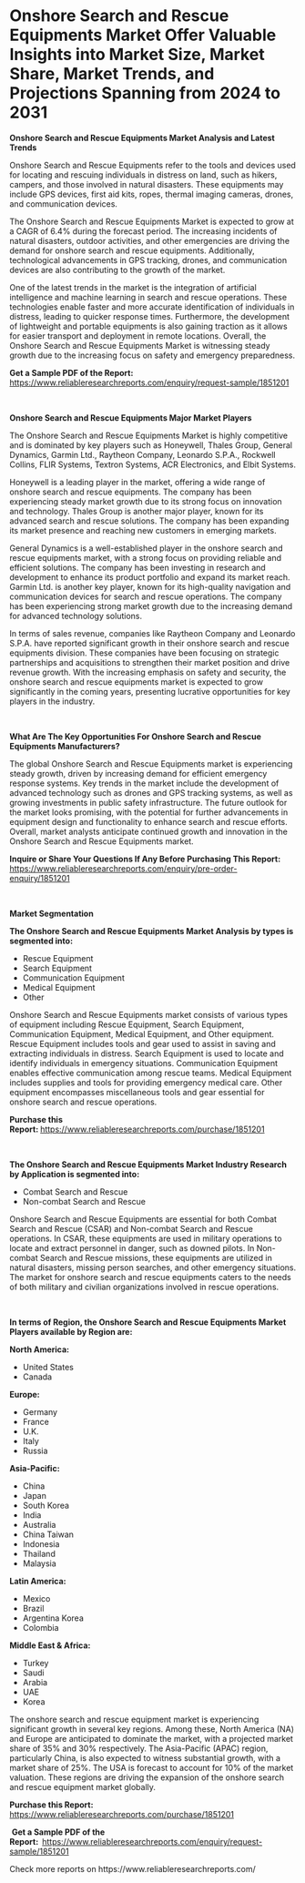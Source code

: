 <p><h1>Onshore Search and Rescue Equipments Market Offer Valuable Insights into Market Size, Market Share, Market Trends, and Projections Spanning from 2024 to 2031</h1></p><p><strong>Onshore Search and Rescue Equipments Market Analysis and Latest Trends</strong></p>
<p><p>Onshore Search and Rescue Equipments refer to the tools and devices used for locating and rescuing individuals in distress on land, such as hikers, campers, and those involved in natural disasters. These equipments may include GPS devices, first aid kits, ropes, thermal imaging cameras, drones, and communication devices.</p><p>The Onshore Search and Rescue Equipments Market is expected to grow at a CAGR of 6.4% during the forecast period. The increasing incidents of natural disasters, outdoor activities, and other emergencies are driving the demand for onshore search and rescue equipments. Additionally, technological advancements in GPS tracking, drones, and communication devices are also contributing to the growth of the market.</p><p>One of the latest trends in the market is the integration of artificial intelligence and machine learning in search and rescue operations. These technologies enable faster and more accurate identification of individuals in distress, leading to quicker response times. Furthermore, the development of lightweight and portable equipments is also gaining traction as it allows for easier transport and deployment in remote locations. Overall, the Onshore Search and Rescue Equipments Market is witnessing steady growth due to the increasing focus on safety and emergency preparedness.</p></p>
<p><strong>Get a Sample PDF of the Report:&nbsp;</strong> <a href="https://www.reliableresearchreports.com/enquiry/request-sample/1851201">https://www.reliableresearchreports.com/enquiry/request-sample/1851201</a></p>
<p>&nbsp;</p>
<p><strong>Onshore Search and Rescue Equipments Major Market Players</strong></p>
<p><p>The Onshore Search and Rescue Equipments Market is highly competitive and is dominated by key players such as Honeywell, Thales Group, General Dynamics, Garmin Ltd., Raytheon Company, Leonardo S.P.A., Rockwell Collins, FLIR Systems, Textron Systems, ACR Electronics, and Elbit Systems. </p><p>Honeywell is a leading player in the market, offering a wide range of onshore search and rescue equipments. The company has been experiencing steady market growth due to its strong focus on innovation and technology. Thales Group is another major player, known for its advanced search and rescue solutions. The company has been expanding its market presence and reaching new customers in emerging markets.</p><p>General Dynamics is a well-established player in the onshore search and rescue equipments market, with a strong focus on providing reliable and efficient solutions. The company has been investing in research and development to enhance its product portfolio and expand its market reach. Garmin Ltd. is another key player, known for its high-quality navigation and communication devices for search and rescue operations. The company has been experiencing strong market growth due to the increasing demand for advanced technology solutions.</p><p>In terms of sales revenue, companies like Raytheon Company and Leonardo S.P.A. have reported significant growth in their onshore search and rescue equipments division. These companies have been focusing on strategic partnerships and acquisitions to strengthen their market position and drive revenue growth. With the increasing emphasis on safety and security, the onshore search and rescue equipments market is expected to grow significantly in the coming years, presenting lucrative opportunities for key players in the industry.</p></p>
<p>&nbsp;</p>
<p><strong>What Are The Key Opportunities For Onshore Search and Rescue Equipments Manufacturers?</strong></p>
<p><p>The global Onshore Search and Rescue Equipments market is experiencing steady growth, driven by increasing demand for efficient emergency response systems. Key trends in the market include the development of advanced technology such as drones and GPS tracking systems, as well as growing investments in public safety infrastructure. The future outlook for the market looks promising, with the potential for further advancements in equipment design and functionality to enhance search and rescue efforts. Overall, market analysts anticipate continued growth and innovation in the Onshore Search and Rescue Equipments market.</p></p>
<p><strong>Inquire or Share Your Questions If Any Before Purchasing This Report:</strong> <a href="https://www.reliableresearchreports.com/enquiry/pre-order-enquiry/1851201">https://www.reliableresearchreports.com/enquiry/pre-order-enquiry/1851201</a></p>
<p>&nbsp;</p>
<p><strong>Market Segmentation</strong></p>
<p><strong>The Onshore Search and Rescue Equipments Market Analysis by types is segmented into:</strong></p>
<p><ul><li>Rescue Equipment</li><li>Search Equipment</li><li>Communication Equipment</li><li>Medical Equipment</li><li>Other</li></ul></p>
<p><p>Onshore Search and Rescue Equipments market consists of various types of equipment including Rescue Equipment, Search Equipment, Communication Equipment, Medical Equipment, and Other equipment. Rescue Equipment includes tools and gear used to assist in saving and extracting individuals in distress. Search Equipment is used to locate and identify individuals in emergency situations. Communication Equipment enables effective communication among rescue teams. Medical Equipment includes supplies and tools for providing emergency medical care. Other equipment encompasses miscellaneous tools and gear essential for onshore search and rescue operations.</p></p>
<p><strong>Purchase this Report:&nbsp;</strong><a href="https://www.reliableresearchreports.com/purchase/1851201">https://www.reliableresearchreports.com/purchase/1851201</a></p>
<p>&nbsp;</p>
<p><strong>The Onshore Search and Rescue Equipments Market Industry Research by Application is segmented into:</strong></p>
<p><ul><li>Combat Search and Rescue</li><li>Non-combat Search and Rescue</li></ul></p>
<p><p>Onshore Search and Rescue Equipments are essential for both Combat Search and Rescue (CSAR) and Non-combat Search and Rescue operations. In CSAR, these equipments are used in military operations to locate and extract personnel in danger, such as downed pilots. In Non-combat Search and Rescue missions, these equipments are utilized in natural disasters, missing person searches, and other emergency situations. The market for onshore search and rescue equipments caters to the needs of both military and civilian organizations involved in rescue operations.</p></p>
<p>&nbsp;</p>
<p><strong>In terms of Region, the Onshore Search and Rescue Equipments Market Players available by Region are:</strong></p>
<p>
    <p> <strong> North America: </strong>
        <ul>
            <li>United States</li>
            <li>Canada</li>
        </ul>
        </p> 
    <p> <strong> Europe: </strong>
        <ul>
            <li>Germany</li>
            <li>France</li>
            <li>U.K.</li>
            <li>Italy</li>
            <li>Russia</li>
        </ul>
        </p> 
    <p> <strong> Asia-Pacific: </strong>
        <ul>
            <li>China</li>
            <li>Japan</li>
            <li>South Korea</li>
            <li>India</li>
            <li>Australia</li>
            <li>China Taiwan</li>
            <li>Indonesia</li>
            <li>Thailand</li>
            <li>Malaysia</li>
        </ul>
        </p> 
    <p> <strong> Latin America: </strong>
        <ul>
            <li>Mexico</li>
            <li>Brazil</li>
            <li>Argentina Korea</li>
            <li>Colombia</li>
        </ul>
        </p> 
    <p> <strong> Middle East & Africa: </strong>
        <ul>
            <li>Turkey</li>
            <li>Saudi</li>
            <li>Arabia</li>
            <li>UAE</li>
            <li>Korea</li>
        </ul>
    </p>
    </p>
<p><p>The onshore search and rescue equipment market is experiencing significant growth in several key regions. Among these, North America (NA) and Europe are anticipated to dominate the market, with a projected market share of 35% and 30% respectively. The Asia-Pacific (APAC) region, particularly China, is also expected to witness substantial growth, with a market share of 25%. The USA is forecast to account for 10% of the market valuation. These regions are driving the expansion of the onshore search and rescue equipment market globally.</p></p>
<p><strong>Purchase this Report: </strong><a href="https://www.reliableresearchreports.com/purchase/1851201">https://www.reliableresearchreports.com/purchase/1851201</a></p>
<p>&nbsp;<strong>Get a Sample PDF of the Report:&nbsp;&nbsp;</strong><a href="https://www.reliableresearchreports.com/enquiry/request-sample/1851201">https://www.reliableresearchreports.com/enquiry/request-sample/1851201</a></p>
<p><strong></strong></p>
<p>Check more reports on https://www.reliableresearchreports.com/</p>